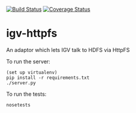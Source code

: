 [![Build Status](https://travis-ci.org/hammerlab/igv-httpfs.svg)](https://travis-ci.org/hammerlab/igv-httpfs) [![Coverage Status](https://img.shields.io/coveralls/hammerlab/igv-httpfs.svg)](https://coveralls.io/r/hammerlab/igv-httpfs)

igv-httpfs
==========

An adaptor which lets IGV talk to HDFS via HttpFS

To run the server:

    (set up virtualenv)
    pip install -r requirements.txt
    ./server.py

To run the tests:

    nosetests
